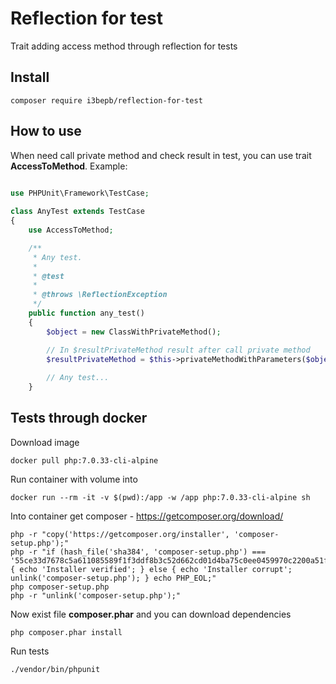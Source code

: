 # Reflection for test
Trait adding access method through reflection for tests

## Install
```
composer require i3bepb/reflection-for-test
```

## How to use
When need call private method and check result in test, you can use trait **AccessToMethod**. Example:

```php
  
use PHPUnit\Framework\TestCase;

class AnyTest extends TestCase
{
    use AccessToMethod;

    /**
     * Any test.
     *
     * @test
     *
     * @throws \ReflectionException
     */
    public function any_test()
    {
        $object = new ClassWithPrivateMethod();

        // In $resultPrivateMethod result after call private method
        $resultPrivateMethod = $this->privateMethodWithParameters($object, 'privateMethod', ['abc', 123]);
        
        // Any test...
    }


```

## Tests through docker

Download image
```
docker pull php:7.0.33-cli-alpine
```

Run container with volume into
```
docker run --rm -it -v $(pwd):/app -w /app php:7.0.33-cli-alpine sh
```

Into container get composer - https://getcomposer.org/download/
```
php -r "copy('https://getcomposer.org/installer', 'composer-setup.php');"
php -r "if (hash_file('sha384', 'composer-setup.php') === '55ce33d7678c5a611085589f1f3ddf8b3c52d662cd01d4ba75c0ee0459970c2200a51f492d557530c71c15d8dba01eae') { echo 'Installer verified'; } else { echo 'Installer corrupt'; unlink('composer-setup.php'); } echo PHP_EOL;"
php composer-setup.php
php -r "unlink('composer-setup.php');"
```

Now exist file **composer.phar** and you can download dependencies
```
php composer.phar install
```

Run tests
```
./vendor/bin/phpunit
```